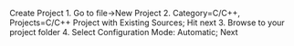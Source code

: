 Create Project
	1. Go to file->New Project
	2. Category=C/C++, Projects=C/C++ Project with Existing Sources; Hit next
	3. Browse to your project folder
	4. Select Configuration Mode: Automatic; Next
